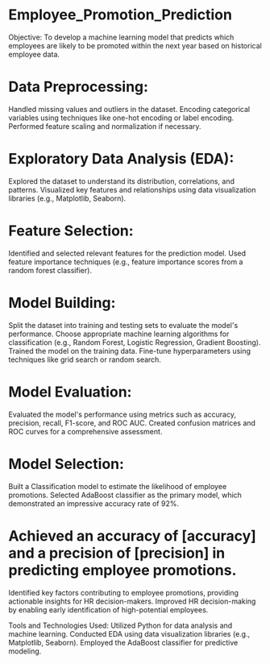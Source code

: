# Employee_Promotion_Prediction
Objective: To develop a machine learning model that predicts which employees are likely to be promoted within the next year based on historical employee data.
# Data Preprocessing:
Handled missing values and outliers in the dataset.
Encoding categorical variables using techniques like one-hot encoding or label encoding.
Performed feature scaling and normalization if necessary.
# Exploratory Data Analysis (EDA):
Explored the dataset to understand its distribution, correlations, and patterns.
Visualized key features and relationships using data visualization libraries (e.g., Matplotlib, Seaborn).
# Feature Selection:
Identified and selected relevant features for the prediction model.
Used feature importance techniques (e.g., feature importance scores from a random forest classifier).
# Model Building:
Split the dataset into training and testing sets to evaluate the model's performance.
Choose appropriate machine learning algorithms for classification (e.g., Random Forest, Logistic Regression, Gradient Boosting).
Trained the model on the training data.
Fine-tune hyperparameters using techniques like grid search or random search.
# Model Evaluation:
Evaluated the model's performance using metrics such as accuracy, precision, recall, F1-score, and ROC AUC.
Created confusion matrices and ROC curves for a comprehensive assessment.
# Model Selection:
Built a Classification model to estimate the likelihood of employee promotions.
Selected AdaBoost classifier as the primary model, which demonstrated an impressive accuracy rate of 92%.

# Achieved an accuracy of [accuracy] and a precision of [precision] in predicting employee promotions.
Identified key factors contributing to employee promotions, providing actionable insights for HR decision-makers.
Improved HR decision-making by enabling early identification of high-potential employees.


Tools and Technologies Used:
Utilized Python for data analysis and machine learning.
Conducted EDA using data visualization libraries (e.g., Matplotlib, Seaborn).
Employed the AdaBoost classifier for predictive modeling.
